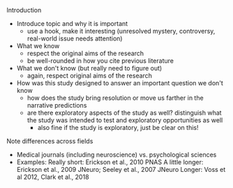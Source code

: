 

Introduction

  * Introduce topic and why it is important
    * use a hook, make it interesting (unresolved mystery, controversy,
    real-world issue needs attention)
  * What we know
    * respect the original aims of the research
    * be well-rounded in how you cite previous literature
  * What we don't know (but really need to figure out)
    * again, respect original aims of the research
  * How was this study designed to answer an important question we don't know
    * how does the study bring resolution or move us farther in the narrative
    predictions
    * are there exploratory aspects of the study as well? distinguish what the study was
    intended to test and exploratory opportunities as well
      * also fine if the study is exploratory, just be clear on this!


Note differences across fields
  * Medical journals (including neuroscience) vs. psychological sciences
  * Examples:
      Really short: Erickson et al., 2010 PNAS
      A little longer: Erickson et al., 2009 JNeuro; Seeley et al., 2007 JNeuro
      Longer: Voss et al 2012, Clark et al., 2018

